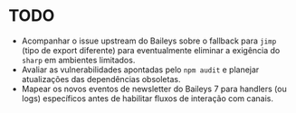 # TODO

- Acompanhar o issue upstream do Baileys sobre o fallback para `jimp` (tipo de export diferente) para eventualmente eliminar a exigência do `sharp` em ambientes limitados.
- Avaliar as vulnerabilidades apontadas pelo `npm audit` e planejar atualizações das dependências obsoletas.
- Mapear os novos eventos de newsletter do Baileys 7 para handlers (ou logs) específicos antes de habilitar fluxos de interação com canais.

